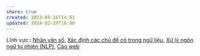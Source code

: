 ```yaml
---
share: true
created: 2023-05-26T14:51
updated: 2024-02-29T16:00
---
```

Lĩnh vực:: [Nhân văn số](../../L%C4%A9nh%20v%E1%BB%B1c/Nh%C3%A2n%20v%C4%83n%20s%E1%BB%91.md), [Xác định các chủ đề có trong ngữ liệu](../../Nhu%20c%E1%BA%A7u%20c%C3%B4ng%20ngh%E1%BB%87/X%C3%A1c%20%C4%91%E1%BB%8Bnh%20c%C3%A1c%20ch%E1%BB%A7%20%C4%91%E1%BB%81%20c%C3%B3%20trong%20ng%E1%BB%AF%20li%E1%BB%87u.md), [Xử lý ngôn ngữ tự nhiên (NLP)](../../L%C4%A9nh%20v%E1%BB%B1c/X%E1%BB%AD%20l%C3%BD%20ng%C3%B4n%20ng%E1%BB%AF%20t%E1%BB%B1%20nhi%C3%AAn%20(NLP).md), [Cào web](../../Nhu%20c%E1%BA%A7u%20c%C3%B4ng%20ngh%E1%BB%87/C%C3%A0o%20web.md)